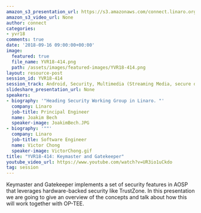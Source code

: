 ```yaml
---
amazon_s3_presentation_url: https://s3.amazonaws.com/connect.linaro.org/yvr18/presentations/yvr18-414.pdf
amazon_s3_video_url: None
author: connect
categories:
- yvr18
comments: true
date: '2018-09-16 09:00:00+00:00'
image:
  featured: true
  file_name: YVR18-414.png
  path: /assets/images/featured-images/YVR18-414.png
layout: resource-post
session_id: YVR18-414
session_track: Android, Security, Multimedia (Streaming Media, secure data path)
slideshare_presentation_url: None
speakers:
- biography: '"Heading Security Working Group in Linaro. "'
  company: Linaro
  job-title: Principal Engineer
  name: Joakim Bech
  speaker-image: JoakimBech.JPG
- biography: '""'
  company: Linaro
  job-title: Software Engineer
  name: Victor Chong
  speaker-image: VictorChong.gif
title: "YVR18-414: Keymaster and Gatekeeper"
youtube_video_url: https://www.youtube.com/watch?v=UR3io1uCkdo
tag: session
---
```


Keymaster and Gatekeeper implements a set of security features in AOSP that leverages hardware-backed security like TrustZone. In this presentation we are going to give an overview of the concepts and talk about how this will work together with OP-TEE.

